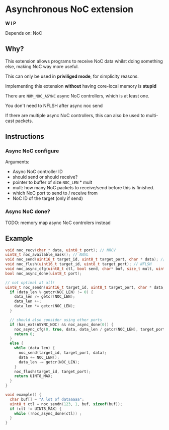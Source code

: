 # Asynchronous NoC extension
**W I P**

Depends on: NoC

## Why?
This extension allows programs to receive NoC data whilst doing something else,
making NoC way more useful.

This can only be used in **priviliged mode**, for simplicity reasons.

Implementing this extension **without** having core-local memory is __stupid__

There are `NUM_NOC_ASYNC` async NoC controllers, which is at least one.

You don't need to NFLSH after async noc send

If there are multiple async NoC controllers, this can also be used to multi-cast packets.

## Instructions
### Async NoC configure
Arguments:
- Async NoC controller ID
- should send or should receive?
- pointer to buffer of size `NOC_LEN` * mult
- mult: how many NoC packets to receive/send before this is finished.
- which NoC port to send to / receive from
- NoC ID of the target (only if send)

### Async NoC done?

TODO: memory map async NoC controlers instead

## Example
```c
void noc_recv(char * data, uint8_t port); // NRCV
uint8_t noc_available_mask(); // NAVL
void noc_send(uint16_t target_id, uint8_t target_port, char * data); // NSND
void noc_flush(uint16_t target_id, uint8_t target_port); // NFLSH
void noc_async_cfg(uint8_t ctl, bool send, char* buf, size_t mult, uint8_t nocport, uint16_t target);
bool noc_async_done(uint8_t port);

// not optimal at all!
uint8_t noc_sendn(uint16_t target_id, uint8_t target_port, char * data, size_t data_len) {
  if (data_len % getcr(NOC_LEN) != 0) {
    data_len /= getcr(NOC_LEN);
    data_len ++;
    data_len *= getcr(NOC_LEN);
  }

  // should also consider using other ports
  if (has_ext(ASYNC_NOC) && noc_async_done(0)) {
    noc_async_cfg(0, true, data, data_len / getcr(NOC_LEN), target_port, target_id);
    return 0;
  }
  else {
    while (data_len) {
      noc_send(target_id, target_port, data);
      data += NOC_LEN();
      data_len -= getcr(NOC_LEN);
    }
    noc_flush(target_id, target_port);
    return UINT8_MAX;
  }
}

void example() {
  char buf[] = "A lot of dataaaaa";
  uint8_t ctl = noc_sendn(123, 1, buf, sizeof(buf));
  if (ctl != UINT8_MAX) {
    while (!noc_async_done(ctl)) ;
  }
}
```
